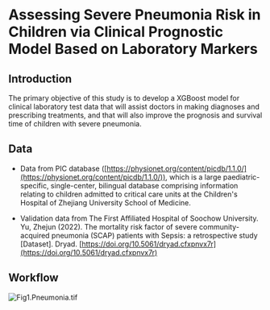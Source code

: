 # Assessing Severe Pneumonia Risk in Children via Clinical Prognostic Model Based on Laboratory Markers

## Introduction
The primary objective of this study is to develop a XGBoost model for clinical laboratory test data that will assist doctors in making diagnoses and prescribing treatments, and that will also improve the prognosis and survival time of children with severe pneumonia.

## Data

* Data from PIC database ([https://physionet.org/content/picdb/1.1.0/](https://physionet.org/content/picdb/1.1.0/)), which is a large paediatric-specific, single-center, bilingual database comprising information relating to children admitted to critical care units at  the Children's Hospital of Zhejiang University School of Medicine.

* Validation data from The First Affiliated Hospital of Soochow University. 
Yu, Zhejun (2022). The mortality risk factor of severe community-acquired pneumonia (SCAP) patients with Sepsis: a retrospective study [Dataset]. Dryad. [https://doi.org/10.5061/dryad.cfxpnvx7r](https://doi.org/10.5061/dryad.cfxpnvx7r)

## Workflow
![Fig1.Pneumonia.tif](https://cdn.nlark.com/yuque/0/2024/tif/32815064/1720423865054-94aae620-2750-46ab-bca7-6e21fc00d3e7.tif?x-oss-process=image/format,png#averageHue=%234a9fb8&clientId=ub0e44382-f9af-4&from=drop&id=ua884b8f2&originHeight=1200&originWidth=3000&originalType=binary&ratio=1&rotation=0&showTitle=false&size=1800720&status=done&style=none&taskId=uc213d197-b698-43d4-bed4-c3cb9e2f14c&title=)
